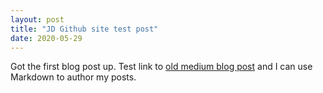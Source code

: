 ```yaml
---
layout: post
title: "JD Github site test post"
date: 2020-05-29
---
```


Got the first blog post up. 
Test link to  [old medium blog post](https://towardsdatascience.com/what-why-and-how-to-read-empirical-cdf-123e2b922480) 
and I can use Markdown to author my posts.
